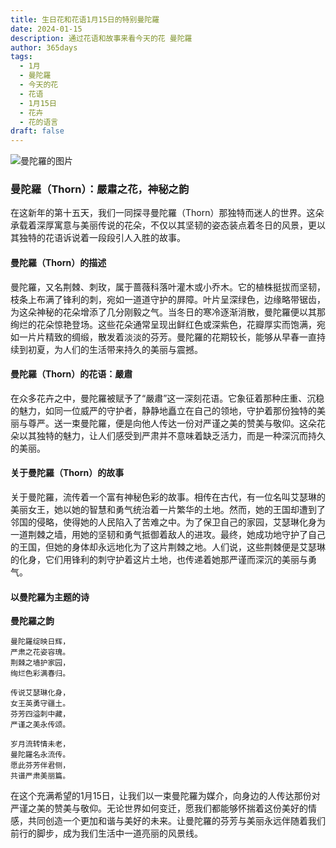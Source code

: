 ```yaml
---
title: 生日花和花语1月15日的特别曼陀羅
date: 2024-01-15
description: 通过花语和故事来看今天的花 曼陀羅
author: 365days
tags:
  - 1月
  - 曼陀羅
  - 今天的花
  - 花语
  - 1月15日
  - 花卉
  - 花的语言
draft: false
---
```


![曼陀羅的图片](https://cdn.pixabay.com/photo/2016/11/12/14/06/spur-1818848_1280.jpg#center)


### 曼陀羅（Thorn）：嚴肅之花，神秘之韵

在这新年的第十五天，我们一同探寻曼陀羅（Thorn）那独特而迷人的世界。这朵承载着深厚寓意与美丽传说的花朵，不仅以其坚韧的姿态装点着冬日的风景，更以其独特的花语诉说着一段段引人入胜的故事。

#### 曼陀羅（Thorn）的描述

曼陀羅，又名荆棘、刺玫，属于蔷薇科落叶灌木或小乔木。它的植株挺拔而坚韧，枝条上布满了锋利的刺，宛如一道道守护的屏障。叶片呈深绿色，边缘略带锯齿，为这朵神秘的花朵增添了几分刚毅之气。当冬日的寒冷逐渐消散，曼陀羅便以其那绚烂的花朵惊艳登场。这些花朵通常呈现出鲜红色或深紫色，花瓣厚实而饱满，宛如一片片精致的绸缎，散发着淡淡的芬芳。曼陀羅的花期较长，能够从早春一直持续到初夏，为人们的生活带来持久的美丽与震撼。

#### 曼陀羅（Thorn）的花语：嚴肅

在众多花卉之中，曼陀羅被赋予了“嚴肅”这一深刻花语。它象征着那种庄重、沉稳的魅力，如同一位威严的守护者，静静地矗立在自己的领地，守护着那份独特的美丽与尊严。送一束曼陀羅，便是向他人传达一份对严谨之美的赞美与敬仰。这朵花朵以其独特的魅力，让人们感受到严肃并不意味着缺乏活力，而是一种深沉而持久的美丽。

#### 关于曼陀羅（Thorn）的故事

关于曼陀羅，流传着一个富有神秘色彩的故事。相传在古代，有一位名叫艾瑟琳的美丽女王，她以她的智慧和勇气统治着一片繁华的土地。然而，她的王国却遭到了邻国的侵略，使得她的人民陷入了苦难之中。为了保卫自己的家园，艾瑟琳化身为一道荆棘之墙，用她的坚韧和勇气抵御着敌人的进攻。最终，她成功地守护了自己的王国，但她的身体却永远地化为了这片荆棘之地。人们说，这些荆棘便是艾瑟琳的化身，它们用锋利的刺守护着这片土地，也传递着她那严谨而深沉的美丽与勇气。

#### 以曼陀羅为主题的诗

**曼陀羅之韵**

	曼陀羅绽映日辉，  
	严肃之花姿容瑰。  
	荆棘之墙护家园，  
	绚烂色彩满春归。
	
	传说艾瑟琳化身，  
	女王英勇守疆土。  
	芬芳四溢刺中藏，  
	严谨之美永传颂。
	
	岁月流转情未老，  
	曼陀羅名永流传。  
	愿此芬芳伴君侧，  
	共谱严肃美丽篇。

在这个充满希望的1月15日，让我们以一束曼陀羅为媒介，向身边的人传达那份对严谨之美的赞美与敬仰。无论世界如何变迁，愿我们都能够怀揣着这份美好的情感，共同创造一个更加和谐与美好的未来。让曼陀羅的芬芳与美丽永远伴随着我们前行的脚步，成为我们生活中一道亮丽的风景线。


